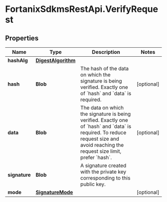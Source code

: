 # FortanixSdkmsRestApi.VerifyRequest

## Properties
Name | Type | Description | Notes
------------ | ------------- | ------------- | -------------
**hashAlg** | [**DigestAlgorithm**](DigestAlgorithm.md) |  | 
**hash** | **Blob** | The hash of the data on which the signature is being verified. Exactly one of &#x60;hash&#x60; and &#x60;data&#x60; is required.  | [optional] 
**data** | **Blob** | The data on which the signature is being verified. Exactly one of &#x60;hash&#x60; and &#x60;data&#x60; is required. To reduce request size and avoid reaching the request size limit, prefer &#x60;hash&#x60;.  | [optional] 
**signature** | **Blob** | A signature created with the private key corresponding to this public key. | 
**mode** | [**SignatureMode**](SignatureMode.md) |  | [optional] 


